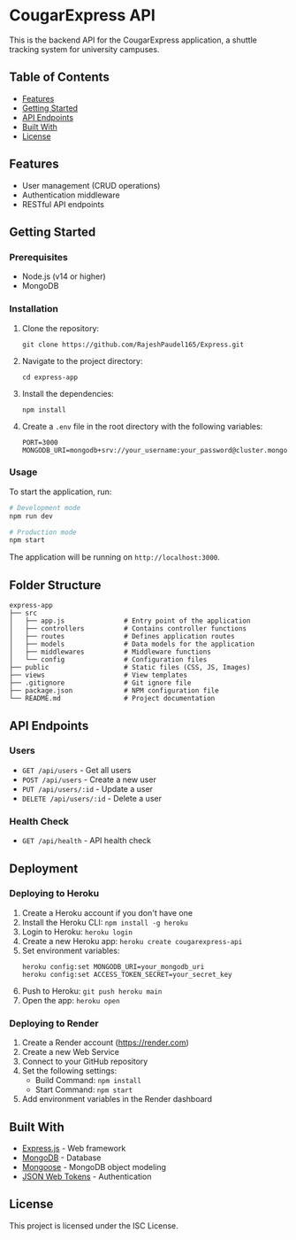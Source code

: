 # CougarExpress API

This is the backend API for the CougarExpress application, a shuttle tracking system for university campuses.

## Table of Contents

- [Features](#features)
- [Getting Started](#getting-started)
- [API Endpoints](#api-endpoints)
- [Built With](#built-with)
- [License](#license)

## Features

- User management (CRUD operations)
- Authentication middleware
- RESTful API endpoints

## Getting Started

### Prerequisites

- Node.js (v14 or higher)
- MongoDB

### Installation

1. Clone the repository:
   ```
   git clone https://github.com/RajeshPaudel165/Express.git
   ```
2. Navigate to the project directory:
   ```
   cd express-app
   ```
3. Install the dependencies:
   ```
   npm install
   ```

4. Create a `.env` file in the root directory with the following variables:
   ```
   PORT=3000
   MONGODB_URI=mongodb+srv://your_username:your_password@cluster.mongodb.net/cougarexpress
   ```

### Usage

To start the application, run:
```bash
# Development mode
npm run dev

# Production mode
npm start
```

The application will be running on `http://localhost:3000`.

## Folder Structure

```
express-app
├── src
│   ├── app.js               # Entry point of the application
│   ├── controllers          # Contains controller functions
│   ├── routes               # Defines application routes
│   ├── models               # Data models for the application
│   ├── middlewares          # Middleware functions
│   └── config               # Configuration files
├── public                   # Static files (CSS, JS, Images)
├── views                    # View templates
├── .gitignore               # Git ignore file
├── package.json             # NPM configuration file
└── README.md                # Project documentation
```

## API Endpoints

### Users
- `GET /api/users` - Get all users
- `POST /api/users` - Create a new user
- `PUT /api/users/:id` - Update a user
- `DELETE /api/users/:id` - Delete a user

### Health Check
- `GET /api/health` - API health check

## Deployment

### Deploying to Heroku

1. Create a Heroku account if you don't have one
2. Install the Heroku CLI: `npm install -g heroku`
3. Login to Heroku: `heroku login`
4. Create a new Heroku app: `heroku create cougarexpress-api`
5. Set environment variables:
   ```
   heroku config:set MONGODB_URI=your_mongodb_uri
   heroku config:set ACCESS_TOKEN_SECRET=your_secret_key
   ```
6. Push to Heroku: `git push heroku main`
7. Open the app: `heroku open`

### Deploying to Render

1. Create a Render account (https://render.com)
2. Create a new Web Service
3. Connect to your GitHub repository
4. Set the following settings:
   - Build Command: `npm install`
   - Start Command: `npm start`
5. Add environment variables in the Render dashboard

## Built With

- [Express.js](https://expressjs.com/) - Web framework
- [MongoDB](https://www.mongodb.com/) - Database
- [Mongoose](https://mongoosejs.com/) - MongoDB object modeling
- [JSON Web Tokens](https://jwt.io/) - Authentication

## License

This project is licensed under the ISC License.